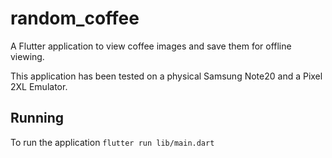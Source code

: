 # random_coffee

A Flutter application to view coffee images and save them for offline viewing.

This application has been tested on a physical Samsung Note20 and a Pixel 2XL Emulator.

## Running 
To run the application `flutter run lib/main.dart`